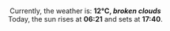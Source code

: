 <p  align="center"><br/>Currently, the weather is: <b> 12°C, <i>broken clouds</i></b></br>Today, the sun rises at <b>06:21</b> and sets at <b>17:40</b>.</p>